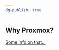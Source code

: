 ```yaml
---
dg-publish: true
---
```


## Why Proxmox?

[Some info on that...](https://www.0x8c.org/blog/2023/08/21/proxmox,-containers,-and-proxies)
